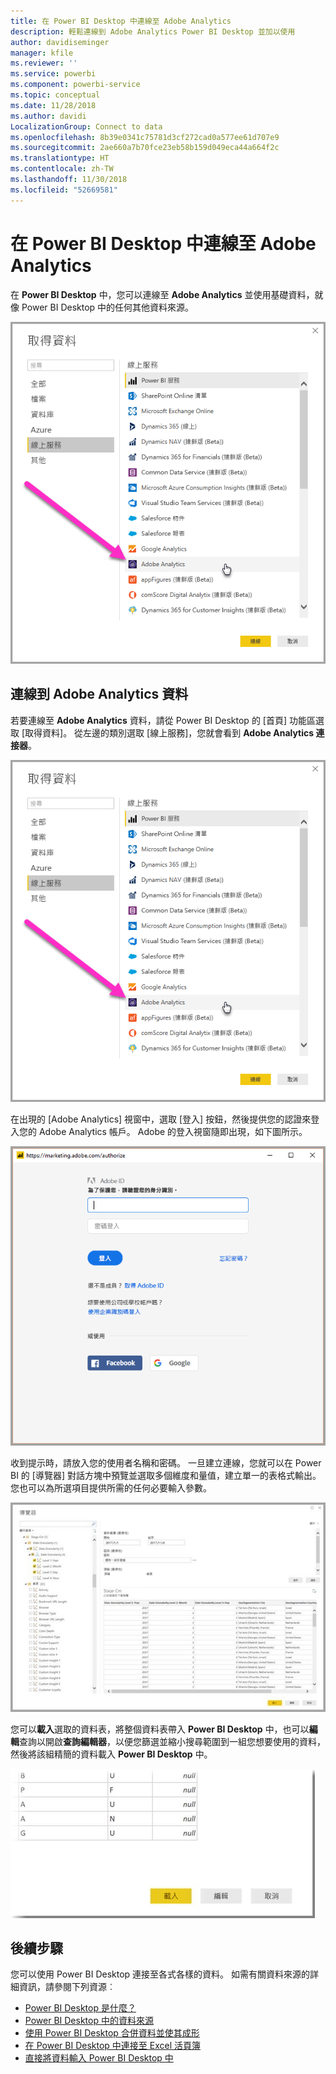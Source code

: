 ```yaml
---
title: 在 Power BI Desktop 中連線至 Adobe Analytics
description: 輕鬆連線到 Adobe Analytics Power BI Desktop 並加以使用
author: davidiseminger
manager: kfile
ms.reviewer: ''
ms.service: powerbi
ms.component: powerbi-service
ms.topic: conceptual
ms.date: 11/28/2018
ms.author: davidi
LocalizationGroup: Connect to data
ms.openlocfilehash: 8b39e0341c75781d3cf272cad0a577ee61d707e9
ms.sourcegitcommit: 2ae660a7b70fce23eb58b159d049eca44a664f2c
ms.translationtype: HT
ms.contentlocale: zh-TW
ms.lasthandoff: 11/30/2018
ms.locfileid: "52669581"
---
```

# <a name="connect-to-adobe-analytics-in-power-bi-desktop"></a>在 Power BI Desktop 中連線至 Adobe Analytics 
在 **Power BI Desktop** 中，您可以連線至 **Adobe Analytics** 並使用基礎資料，就像 Power BI Desktop 中的任何其他資料來源。 

![從 Adobe Analytics 取得資料](media/desktop-connect-adobe-analytics/connect-adobe-analytics_01.png)

## <a name="connect-to-adobe-analytics-data"></a>連線到 Adobe Analytics 資料
若要連線至 **Adobe Analytics** 資料，請從 Power BI Desktop 的 [首頁] 功能區選取 [取得資料]。 從左邊的類別選取 [線上服務]，您就會看到 **Adobe Analytics 連接器**。

![從 Adobe Analytics 取得資料](media/desktop-connect-adobe-analytics/connect-adobe-analytics_01.png)

在出現的 [Adobe Analytics] 視窗中，選取 [登入] 按鈕，然後提供您的認證來登入您的 Adobe Analytics 帳戶。 Adobe 的登入視窗隨即出現，如下圖所示。

![登入 Adobe Analytics](media/desktop-connect-adobe-analytics/connect-adobe-analytics_03.png)

收到提示時，請放入您的使用者名稱和密碼。 一旦建立連線，您就可以在 Power BI 的 [導覽器] 對話方塊中預覽並選取多個維度和量值，建立單一的表格式輸出。 您也可以為所選項目提供所需的任何必要輸入參數。 

![使用導覽器選取資料](media/desktop-connect-adobe-analytics/connect-adobe-analytics_04.png)

您可以**載入**選取的資料表，將整個資料表帶入 **Power BI Desktop** 中，也可以**編輯**查詢以開啟**查詢編輯器**，以便您篩選並縮小搜尋範圍到一組您想要使用的資料，然後將該組精簡的資料載入 **Power BI Desktop** 中。

![使用導覽器載入或編輯資料](media/desktop-connect-adobe-analytics/connect-adobe-analytics_05.png)


## <a name="next-steps"></a>後續步驟
您可以使用 Power BI Desktop 連接至各式各樣的資料。 如需有關資料來源的詳細資訊，請參閱下列資源︰

* [Power BI Desktop 是什麼？](desktop-what-is-desktop.md)
* [Power BI Desktop 中的資料來源](desktop-data-sources.md)
* [使用 Power BI Desktop 合併資料並使其成形](desktop-shape-and-combine-data.md)
* [在 Power BI Desktop 中連接至 Excel 活頁簿](desktop-connect-excel.md)   
* [直接將資料輸入 Power BI Desktop 中](desktop-enter-data-directly-into-desktop.md)   

